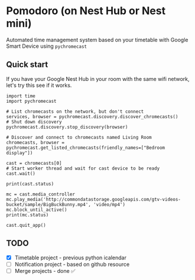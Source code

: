 # Pomodoro (on Nest Hub or Nest mini)
Automated time management system based on your timetable with Google Smart Device using `pychromecast`

## Quick start

If you have your Google Nest Hub in your room with the same wifi network, let's try this see if it works.
```
import time
import pychromecast

# List chromecasts on the network, but don't connect
services, browser = pychromecast.discovery.discover_chromecasts()
# Shut down discovery
pychromecast.discovery.stop_discovery(browser)

# Discover and connect to chromecasts named Living Room
chromecasts, browser = pychromecast.get_listed_chromecasts(friendly_names=["Bedroom display"])

cast = chromecasts[0]
# Start worker thread and wait for cast device to be ready
cast.wait()

print(cast.status)

mc = cast.media_controller
mc.play_media('http://commondatastorage.googleapis.com/gtv-videos-bucket/sample/BigBuckBunny.mp4', 'video/mp4')
mc.block_until_active()
print(mc.status)

cast.quit_app()
```

## TODO
- [x] Timetable project - previous python icalendar
- [ ] Notification project - based on github resource 
- [ ] Merge projects - done ✅ 
